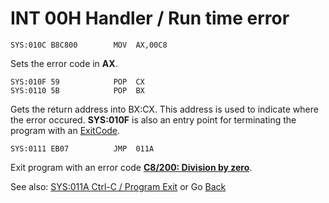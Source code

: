# INT 00H Handler / Run time error

```
SYS:010C B8C800        MOV	AX,00C8
```

Sets the error code in **AX**.

```
SYS:010F 59            POP	CX
SYS:0110 5B            POP	BX
```

Gets the return address into BX:CX. This address is used to indicate where the error occured. **SYS:010F** is also an entry point for terminating the program with an [ExitCode](DATA.md).

```
SYS:0111 EB07          JMP	011A
```

Exit program with an error code **[C8/200: Division by zero](ERROR-CODES.md)**.

See also: [SYS:011A Ctrl-C / Program Exit](0113-CTRL-C-HANDLER.md) or Go [Back](../README.md)